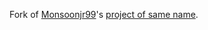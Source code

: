 Fork of [Monsoonjr99](https://github.com/Monsoonjr99/)'s [project of same name](https://github.com/Monsoonjr99/hypo-track/).